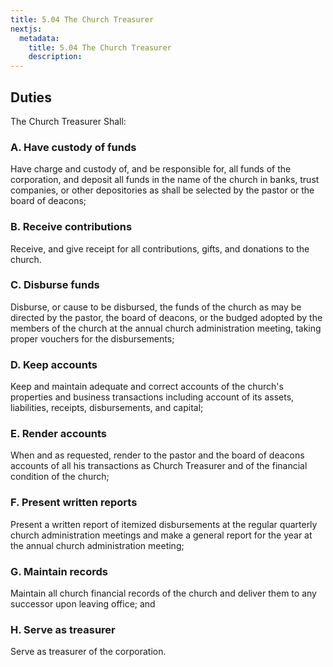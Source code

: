 ```yaml
---
title: 5.04 The Church Treasurer
nextjs:
  metadata:
    title: 5.04 The Church Treasurer
    description: 
---
```


## Duties

The Church Treasurer Shall:

### A. Have custody of funds

Have charge and custody of, and be responsible for, all funds of the corporation, and deposit all funds in the name of the church in banks, trust companies, or other depositories as shall be selected by the pastor or the board of deacons;

### B. Receive contributions

Receive, and give receipt for all contributions, gifts, and donations to the church.

### C. Disburse funds

Disburse, or cause to be disbursed, the funds of the church as may be directed by the pastor, the board of deacons, or the budged adopted by the members of the church at the annual church administration meeting, taking proper vouchers for the disbursements;

### D. Keep accounts

Keep and maintain adequate and correct accounts of the church's properties and business transactions including account of its assets, liabilities, receipts, disbursements, and capital;

### E. Render accounts

When and as requested, render to the pastor and the board of deacons accounts of all his transactions as Church Treasurer and of the financial condition of the church;

### F. Present written reports

Present a written report of itemized  disbursements at the regular quarterly church administration meetings and make a general report for the year at the annual church administration meeting;

### G. Maintain records

Maintain all church financial records of the church and deliver them to any successor upon leaving office; and

### H. Serve as treasurer 

Serve as treasurer of the corporation.